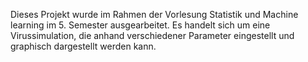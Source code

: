 Dieses Projekt wurde im Rahmen der Vorlesung Statistik und Machine learning im 5. Semester ausgearbeitet. Es handelt sich um eine Virussimulation, die anhand verschiedener Parameter eingestellt und graphisch dargestellt werden kann.
